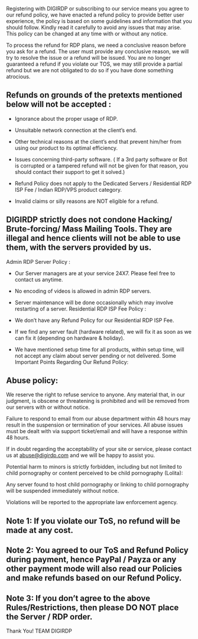 Registering with DIGIRDP or subscribing to our service means you agree to our refund policy, we have enacted a refund policy to provide better user experience, the policy is based on some guidelines and information that you should follow. Kindly read it carefully to avoid any issues that may arise. This policy can be changed at any time with or without any notice. 

To process the refund for RDP plans, we need a conclusive reason before you ask for a refund. The user must provide any conclusive reason, we will try to resolve the issue or a refund will be issued. You are no longer guaranteed a refund if you violate our TOS, we may still provide a partial refund but we are not obligated to do so if you have done something atrocious.

## Refunds on grounds of the pretexts mentioned below will not be accepted :
 
-  Ignorance about the proper usage of RDP.
 
- Unsuitable network connection at the client’s end.
 
- Other technical reasons at the client’s end that prevent him/her from using our product to its optimal efficiency.
 
- Issues concerning third-party software.  ( If a 3rd party software or Bot is corrupted or a tampered refund will not be given for that reason, you should contact their support to get it solved.)

- Refund Policy does not apply to the Dedicated Servers / Residential RDP ISP Fee / Indian RDP/VPS product category.
 
- Invalid claims or silly reasons are NOT eligible for a refund.
 
## DIGIRDP strictly does not condone Hacking/ Brute-forcing/ Mass Mailing Tools. They are illegal and hence clients will not be able to use them, with the servers provided by us.
Admin RDP Server Policy :
 
- Our Server managers are at your service 24X7. Please feel free to contact us anytime.
 
- No encoding of videos is allowed in admin RDP servers.
 
- Server maintenance will be done occasionally which may involve restarting of a server.
Residential RDP ISP Fee Policy :
- We don’t have any Refund Policy for our Residential RDP ISP Fee.
 
- If we find any server fault (hardware related), we will fix it as soon as we can fix it (depending on hardware & holiday).
 
- We have mentioned setup time for all products, within setup time, will not accept any claim about server pending or not delivered.
Some Important Points Regarding Our Refund Policy:

## Abuse policy:

We reserve the right to refuse service to anyone. Any material that, in our judgment, is obscene or threatening is prohibited and will be removed from our servers with or without notice.

Failure to respond to email from our abuse department within 48 hours may result in the suspension or termination of your services. All abuse issues must be dealt with via support ticket/email and will have a response within 48 hours.

If in doubt regarding the acceptability of your site or service, please contact us at abuse@digirdp.com and we will be happy to assist you.

Potential harm to minors is strictly forbidden, including but not limited to child pornography or content perceived to be child pornography (Lolita):

Any server found to host child pornography or linking to child pornography will be suspended immediately without notice.

Violations will be reported to the appropriate law enforcement agency.
 
## Note 1: If you violate our ToS, no refund will be made at any cost.
 
## Note 2: You agreed to our ToS and Refund Policy during payment, hence PayPal / Payza or any other payment mode will also read our Policies and make refunds based on our Refund Policy.
 
## Note 3: If you don’t agree to the above Rules/Restrictions, then please DO NOT place the Server / RDP  order.


Thank You!
TEAM DIGIRDP